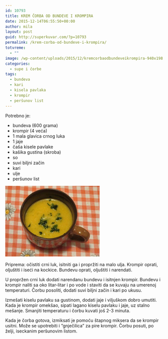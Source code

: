 ```yaml
---
id: 10793
title: KREM ČORBA OD BUNDEVE I KROMPIRA
date: 2015-12-14T06:55:50+00:00
author: mila
layout: post
guid: http://superkuvar.com/?p=10793
permalink: /krem-corba-od-bundeve-i-krompira/
totvreme:
  - ""
image: /wp-content/uploads/2015/12/kremcorbaodbundeveikrompira-940x198.jpg
categories:
  - supe i čorbe
tags:
  - bundeva
  - kari
  - kisela pavlaka
  - krompir
  - peršunov list
---
```

Potrebno je:  
* bundeva (600 grama)  
* krompir (4 veća)  
* 1 mala glavica crnog luka  
* 1 jaje  
* čaša kisele pavlake  
* kašika gustina (skroba)  
* so  
* suvi biljni začin  
* kari  
* ulje  
* peršunov list

[<img class="alignnone size-medium wp-image-10795" src="/wp-content/uploads/2015/12/kremcorbaodbundeveikrompira-300x225.jpg" alt="kremcorbaodbundeveikrompira" width="300" height="225" />](/wp-content/uploads/2015/12/kremcorbaodbundeveikrompira-e1450076004418.jpg)

Priprema: očistiti crni luk, isitniti ga i propržiti na malo ulja. Krompir oprati, oljuštiti i iseći na kockice. Bundevu oprati, oljuštiti i narendati.

U propržen crni luk dodati narendanu bundevu i isitnjen krompir. Bundevu i krompir naliti sa oko litar-litar i po vode i staviti da se kuvaju na umerenoj temperaturi. Čorbu posoliti, dodati suvi biljni začin i kari po ukusu.

Izmešati kiselu pavlaku sa gustinom, dodati jaje i viljuškom dobro umutiti. Kada je krompir omekšao, sipati lagano kiselu pavlaku i jaje, uz stalno mešanje. Smanjiti temperaturu i čorbu kuvati još 2-3 minuta.

Kada je čorba gotova, izmiksati je pomoću štapnog miksera da se krompir usitni. Može se upotrebiti i &#8221;gnječilica&#8221; za pire krompir. Čorbu posuti, po želji, iseckanim peršunovim listom.